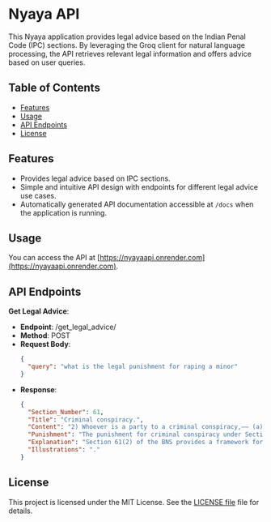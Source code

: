 # Nyaya API

This Nyaya application provides legal advice based on the Indian Penal Code (IPC) sections. By leveraging the Groq client for natural language processing, the API retrieves relevant legal information and offers advice based on user queries.

## Table of Contents

- [Features](#features)
- [Usage](#usage)
- [API Endpoints](#api-endpoints)
- [License](#license)

## Features

- Provides legal advice based on IPC sections.
- Simple and intuitive API design with endpoints for different legal advice use cases.
- Automatically generated API documentation accessible at `/docs` when the application is running.

## Usage

You can access the API at [https://nyayaapi.onrender.com](https://nyayaapi.onrender.com).

## API Endpoints

**Get Legal Advice**:
   - **Endpoint**: /get_legal_advice/
   - **Method**: POST
   - **Request Body**:
        ```json
        {
          "query": "what is the legal punishment for raping a minor"
        }
        ```
   - **Response**:
        ```json
        {
          "Section_Number": 61,
          "Title": "Criminal conspiracy.",
          "Content": "2) Whoever is a party to a criminal conspiracy,–– (a) to commit an offence punishable with death, imprisonment for life or rigorous imprisonment for a term of two years or upwards, shall, where no express provision is made in this Sanhita for the punishment of such a conspiracy, be punished in the same manner as if he had abetted such offence; (b) other than a criminal conspiracy to commit an offence punishable as aforesaid shall be punished with imprisonment of either description for a term not exceeding six months, or with fine or with both.",
          "Punishment": "The punishment for criminal conspiracy under Section 61 of the Bharatiya Nyaya Sanhita (BNS) depends on the seriousness of the offense being conspired to commit: Serious offenses- If the conspiracy is to commit an offense punishable by death, life imprisonment, or rigorous imprisonment for at least two years, the punishment is the same as if the conspirator had attempted the offense. Lesser offenses- If the conspiracy is to commit an offense punishable by imprisonment for up to two years, the punishment is imprisonment for up to six months, a fine, or both.",
          "Explanation": "Section 61(2) of the BNS provides a framework for punishing individuals involved in criminal conspiracies. The punishment is based on the seriousness of the offense being conspired to commit, ensuring that the punishment is appropriate.",
          "Illustrations": "."
        }
        ```
## License

This project is licensed under the MIT License. See the [LICENSE file](/LICENSE.txt) file for details.